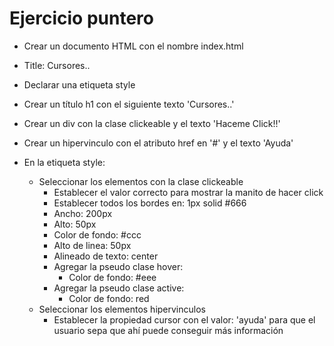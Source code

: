 # Ejercicio puntero

* Crear un documento HTML con el nombre index.html

* Title: Cursores..
* Declarar una etiqueta style
* Crear un título h1 con el siguiente texto 'Cursores..'
* Crear un div con la clase clickeable y el texto 'Haceme Click!!'
* Crear un hipervinculo con el atributo href en '#' y el texto 'Ayuda'
* En la etiqueta style:
  * Seleccionar los elementos con la clase clickeable
      * Establecer el valor correcto para mostrar la manito de hacer click
      * Establecer todos los bordes en: 1px solid #666
      * Ancho: 200px
      * Alto: 50px
      * Color de fondo: #ccc
      * Alto de linea: 50px
      * Alineado de texto: center
      * Agregar la pseudo clase hover:
        * Color de fondo: #eee
      * Agregar la pseudo clase active:
        * Color de fondo: red
  * Seleccionar los elementos hipervinculos
    * Establecer la propiedad cursor con el valor: 'ayuda' para que el usuario sepa que ahí puede conseguir más información